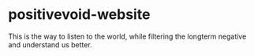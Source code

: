 # positivevoid-website
This is the way to listen to the world, while filtering the longterm negative and understand us better.
